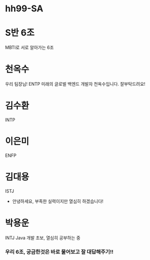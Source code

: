 # hh99-SA

# S반 6조

MBTI로 서로 알아가는 6조
# 천옥수
우리 팀장님! ENTP
미래의 글로벌 백엔드 개발자 천옥수입니다. 잘부탁드려요!

# 김수환
INTP

# 이은미
ENFP

# 김대용
ISTJ
- 안녕하세요, 부족한 실력이지만 열심히 하겠습니다!

# 박용운
INTJ
Java 개발 초보, 열심히 공부하는 중

### 우리 6조, 궁금한것은 바로 물어보고 잘 대답해주기!!
